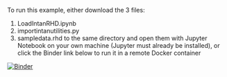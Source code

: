 To run this example, either download the 3 files:
1. LoadIntanRHD.ipynb
2. importintanutilities.py
3. sampledata.rhd
to the same directory and open them with Jupyter Notebook on your own machine (Jupyter must already be installed), or click the Binder link below to run it in a remote Docker container 

[![Binder](https://mybinder.org/badge_logo.svg)](https://mybinder.org/v2/gh/adrian-foy/load-rhd-notebook/HEAD)
